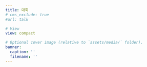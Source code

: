```yaml
---
title: 대회
# cms_exclude: true
#url: talk

# View
view: compact

# Optional cover image (relative to `assets/media/` folder).
banner:
  caption: ''
  filename: ''
---
```

